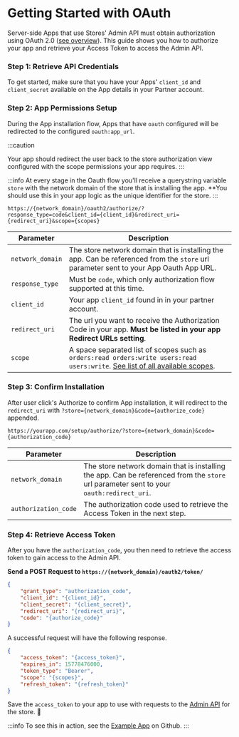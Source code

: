 ---
---
# Getting Started with OAuth

Server-side Apps that use Stores' Admin API must obtain authorization using OAuth 2.0 ([see overview](/apps/oauth/index.md)). This guide shows you how to authorize your app and retrieve your Access Token to access the Admin API.

### Step 1: Retrieve API Credentials

To get started, make sure that you have your Apps' `client_id` and `client_secret` available on the App details in your Partner account.

### Step 2: App Permissions Setup

During the App installation flow, Apps that have `oauth` configured will be redirected to the configured `oauth:app_url`.

:::caution

Your app should redirect the user back to the store authorization view configured with the scope permissions your app requires.
:::

:::info
At every stage in the Oauth flow you'll receive a querystring variable `store` with the network domain of the store that is installing the app. **You should use this in your app logic as the unique identifier for the store.
:::

``` title="Authorization Link Format"
https://{network_domain}/oauth2/authorize/?response_type=code&client_id={client_id}&redirect_uri={redirect_uri}&scope={scopes}
```

|Parameter|Description|
|-----|-----|
|`network_domain`| The store network domain that is installing the app. Can be referenced from the `store` url parameter sent to your App Oauth App URL.  |
|`response_type`| Must be `code`, which only authorization flow supported at this time. |
|`client_id`| Your app `client_id` found in in your partner account.|
|`redirect_uri`|The url you want to receive the Authorization Code in your app. **Must be listed in your app Redirect URLs setting**. |
|`scope`| A space separated list of scopes such as `orders:read orders:write users:read users:write`. [See list of all available scopes](/api/admin/permissions.md). |


### Step 3: Confirm Installation

After user click's Authorize to confirm App installation, it will redirect to the `redirect_uri` with `?store={network_domain}&code={authorize_code}` appended.

``` title="Example"
https://yourapp.com/setup/authorize/?store={network_domain}&code={authorization_code}
```

|Parameter|Description|
|-----|-----|
|`network_domain`| The store network domain that is installing the app. Can be referenced from the `store` url parameter sent to your `oauth:redirect_uri`.  |
|`authorization_code`| The authorization code used to retrieve the Access Token in the next step.  |

### Step 4: Retrieve Access Token

After you have the `authorization_code`, you then need to retrieve the access token to gain access to the Admin API.

**Send a POST Request to `https://{network_domain}/oauth2/token/`**

```json title="Request Body to Retrieve Access Token"
{
    "grant_type": "authorization_code",
    "client_id": "{client_id}",
    "client_secret": "{client_secret}",
    "redirect_uri": "{redirect_uri}",
    "code": "{authorize_code}"
}
```

A successful request will have the following response.

```json title="Response with Access Token"
{
    "access_token": "{access_token}",
    "expires_in": 15778476000,
    "token_type": "Bearer",
    "scope": "{scopes}",
    "refresh_token": "{refresh_token}"
}
```

Save the `access_token` to your app to use with requests to the [Admin API](/api/admin/index.md) for the store. :clap:

:::info
To see this in action, see the [Example App](https://github.com/29next/example-app) on Github.
:::

